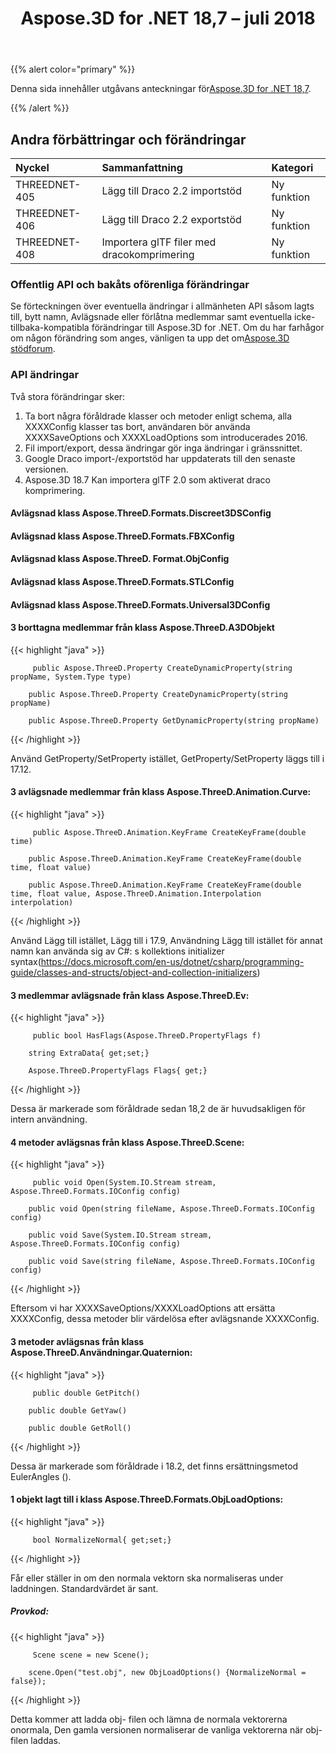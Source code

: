 ﻿---
title: Aspose.3D for .NET 18,7 – juli 2018
type: docs
weight: 60
url: /sv/net/aspose-3d-for-net-18-7-july-2018/
---
{{% alert color="primary" %}} 

Denna sida innehåller utgåvans anteckningar för[Aspose.3D for .NET 18,7](https://www.nuget.org/packages/Aspose.3D/18.7.0).

{{% /alert %}} 
## **Andra förbättringar och förändringar**

|**Nyckel**|**Sammanfattning**|**Kategori**|
|:- |:- |:- |
|THREEDNET-405|Lägg till Draco 2.2 importstöd|Ny funktion|
|THREEDNET-406|Lägg till Draco 2.2 exportstöd|Ny funktion|
|THREEDNET-408|Importera glTF filer med dracokomprimering|Ny funktion|
### **Offentlig API och bakåts oförenliga förändringar**
Se förteckningen över eventuella ändringar i allmänheten API såsom lagts till, bytt namn, Avlägsnade eller förlåtna medlemmar samt eventuella icke-tillbaka-kompatibla förändringar till Aspose.3D for .NET. Om du har farhågor om någon förändring som anges, vänligen ta upp det om[Aspose.3D stödforum](https://forum.aspose.com/c/3d).
### **API ändringar**
Två stora förändringar sker:

1. Ta bort några föråldrade klasser och metoder enligt schema, alla XXXXConfig klasser tas bort, användaren bör använda XXXXSaveOptions och XXXXLoadOptions som introducerades 2016.
1. Fil import/export, dessa ändringar gör inga ändringar i gränssnittet.
1. Google Draco import-/exportstöd har uppdaterats till den senaste versionen.
1. Aspose.3D 18.7 Kan importera glTF 2.0 som aktiverat draco komprimering.
#### **Avlägsnad klass Aspose.ThreeD.Formats.Discreet3DSConfig**
#### **Avlägsnad klass Aspose.ThreeD.Formats.FBXConfig**
#### **Avlägsnad klass Aspose.ThreeD. Format.ObjConfig**
#### **Avlägsnad klass Aspose.ThreeD.Formats.STLConfig**
#### **Avlägsnad klass Aspose.ThreeD.Formats.Universal3DConfig**
#### **3 borttagna medlemmar från klass Aspose.ThreeD.A3DObjekt**
{{< highlight "java" >}}

         public Aspose.ThreeD.Property CreateDynamicProperty(string propName, System.Type type)

        public Aspose.ThreeD.Property CreateDynamicProperty(string propName)

        public Aspose.ThreeD.Property GetDynamicProperty(string propName)

{{< /highlight >}}

Använd GetProperty/SetProperty istället, GetProperty/SetProperty läggs till i 17.12.
#### **3 avlägsnade medlemmar från klass Aspose.ThreeD.Animation.Curve:**
{{< highlight "java" >}}

         public Aspose.ThreeD.Animation.KeyFrame CreateKeyFrame(double time)

        public Aspose.ThreeD.Animation.KeyFrame CreateKeyFrame(double time, float value)

        public Aspose.ThreeD.Animation.KeyFrame CreateKeyFrame(double time, float value, Aspose.ThreeD.Animation.Interpolation interpolation)

{{< /highlight >}}

Använd Lägg till istället, Lägg till i 17.9, Användning Lägg till istället för annat namn kan använda sig av C#: s kollektions initializer syntax(<https://docs.microsoft.com/en-us/dotnet/csharp/programming-guide/classes-and-structs/object-and-collection-initializers>)
#### **3 medlemmar avlägsnade från klass Aspose.ThreeD.Ev:**
{{< highlight "java" >}}

         public bool HasFlags(Aspose.ThreeD.PropertyFlags f)

        string ExtraData{ get;set;}

        Aspose.ThreeD.PropertyFlags Flags{ get;}

{{< /highlight >}}

Dessa är markerade som föråldrade sedan 18,2 de är huvudsakligen för intern användning.
#### **4 metoder avlägsnas från klass Aspose.ThreeD.Scene:**
{{< highlight "java" >}}

         public void Open(System.IO.Stream stream, Aspose.ThreeD.Formats.IOConfig config)

        public void Open(string fileName, Aspose.ThreeD.Formats.IOConfig config)

        public void Save(System.IO.Stream stream, Aspose.ThreeD.Formats.IOConfig config)

        public void Save(string fileName, Aspose.ThreeD.Formats.IOConfig config)

{{< /highlight >}}

Eftersom vi har XXXXSaveOptions/XXXXLoadOptions att ersätta XXXXConfig, dessa metoder blir värdelösa efter avlägsnande XXXXConfig.
#### **3 metoder avlägsnas från klass Aspose.ThreeD.Användningar.Quaternion:**
{{< highlight "java" >}}

         public double GetPitch()

        public double GetYaw()

        public double GetRoll()

{{< /highlight >}}

Dessa är markerade som föråldrade i 18.2, det finns ersättningsmetod EulerAngles ().
#### **1 objekt lagt till i klass Aspose.ThreeD.Formats.ObjLoadOptions:**
{{< highlight "java" >}}

         bool NormalizeNormal{ get;set;}

{{< /highlight >}}

Får eller ställer in om den normala vektorn ska normaliseras under laddningen. Standardvärdet är sant.
##### **Provkod:**
{{< highlight "java" >}}

         Scene scene = new Scene();

        scene.Open("test.obj", new ObjLoadOptions() {NormalizeNormal = false});

{{< /highlight >}}

Detta kommer att ladda obj- filen och lämna de normala vektorerna onormala, Den gamla versionen normaliserar de vanliga vektorerna när obj-filen laddas.
